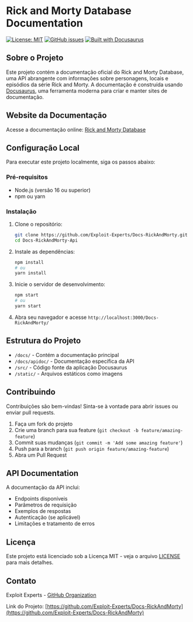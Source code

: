 # Rick and Morty Database Documentation

[![License: MIT](https://img.shields.io/badge/License-MIT-yellow.svg)](https://opensource.org/licenses/MIT)
[![GitHub issues](https://img.shields.io/github/issues/Exploit-Experts/Docs-RickAndMorty)](https://github.com/Exploit-Experts/Docs-RickAndMorty/issues)
[![Built with Docusaurus](https://img.shields.io/badge/built%20with-docusaurus-blue)](https://docusaurus.io/)

## Sobre o Projeto

Este projeto contém a documentação oficial do Rick and Morty Database, uma API abrangente com informações sobre personagens, locais e episódios da série Rick and Morty. A documentação é construída usando [Docusaurus](https://docusaurus.io/), uma ferramenta moderna para criar e manter sites de documentação.

## Website da Documentação

Acesse a documentação online: [Rick and Morty Database](https://exploit-experts.github.io/Docs-RickAndMorty/)

## Configuração Local

Para executar este projeto localmente, siga os passos abaixo:

### Pré-requisitos

- Node.js (versão 16 ou superior)
- npm ou yarn

### Instalação

1. Clone o repositório:
   ```bash
   git clone https://github.com/Exploit-Experts/Docs-RickAndMorty.git
   cd Docs-RickAndMorty-Api
   ```

2. Instale as dependências:
   ```bash
   npm install
   # ou
   yarn install
   ```

3. Inicie o servidor de desenvolvimento:
   ```bash
   npm start
   # ou
   yarn start
   ```

4. Abra seu navegador e acesse `http://localhost:3000/Docs-RickAndMorty/`

## Estrutura do Projeto

- `/docs/` - Contém a documentação principal
- `/docs/apidoc/` - Documentação específica da API
- `/src/` - Código fonte da aplicação Docusaurus
- `/static/` - Arquivos estáticos como imagens

## Contribuindo

Contribuições são bem-vindas! Sinta-se à vontade para abrir issues ou enviar pull requests.

1. Faça um fork do projeto
2. Crie uma branch para sua feature (`git checkout -b feature/amazing-feature`)
3. Commit suas mudanças (`git commit -m 'Add some amazing feature'`)
4. Push para a branch (`git push origin feature/amazing-feature`)
5. Abra um Pull Request

## API Documentation

A documentação da API inclui:
- Endpoints disponíveis
- Parâmetros de requisição
- Exemplos de respostas
- Autenticação (se aplicável)
- Limitações e tratamento de erros

## Licença

Este projeto está licenciado sob a Licença MIT - veja o arquivo [LICENSE](LICENSE) para mais detalhes.

## Contato

Exploit Experts - [GitHub Organization](https://github.com/Exploit-Experts)

Link do Projeto: [https://github.com/Exploit-Experts/Docs-RickAndMorty](https://github.com/Exploit-Experts/Docs-RickAndMorty)
